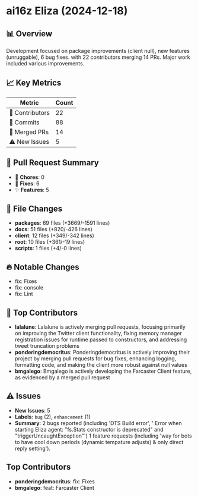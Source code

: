 # ai16z Eliza (2024-12-18)
    
## 📊 Overview
Development focused on package improvements (client null), new features (unruggable), 6 bug fixes. with 22 contributors merging 14 PRs. Major work included various improvements.

## 📈 Key Metrics
| Metric | Count |
|---------|--------|
| 👥 Contributors | 22 |
| 📝 Commits | 88 |
| 🔄 Merged PRs | 14 |
| ⚠️ New Issues | 5 |

## 🔄 Pull Request Summary
- 🧹 **Chores**: 0
- 🐛 **Fixes**: 6
- ✨ **Features**: 5

## 📁 File Changes
- **packages**: 69 files (+3669/-1591 lines)
- **docs**: 51 files (+820/-426 lines)
- **client**: 12 files (+349/-342 lines)
- **root**: 10 files (+361/-19 lines)
- **scripts**: 1 files (+4/-0 lines)

## 🔥 Notable Changes
- fix: Fixes
- fix: console
- fix: Lint

## 👥 Top Contributors
- **lalalune**: Lalalune is actively merging pull requests, focusing primarily on improving the Twitter client functionality, fixing memory manager registration issues for runtime passed to constructors, and addressing tweet truncation problems
- **ponderingdemocritus**: Ponderingdemocritus is actively improving their project by merging pull requests for bug fixes, enhancing logging, formatting code, and making the client more robust against null values
- **bmgalego**: Bmgalego is actively developing the Farcaster Client feature, as evidenced by a merged pull request

## ⚠️ Issues
- **New Issues**: 5
- **Labels**: `bug` (2), `enhancement` (1)
- **Summary**: 2 bugs reported (including 'DTS Build error', ' Error when starting Eliza agent: "fs.Stats constructor is deprecated" and "triggerUncaughtException"') 1 feature requests (including 'way for bots to have cool down periods (dynamic tempature adjusts) & only direct reply setting').

## Top Contributors
- **ponderingdemocritus**: fix: Fixes
- **bmgalego**: feat: Farcaster Client